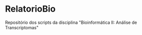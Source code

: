 # RelatorioBio
Repositório dos scripts da disciplina "Bioinformática II: Análise de Transcriptomas"
